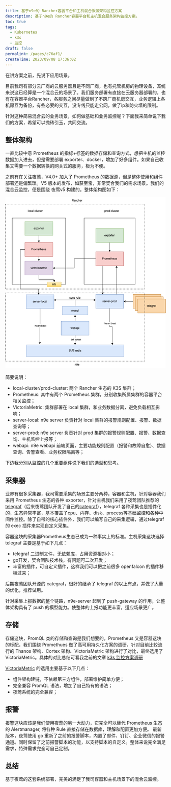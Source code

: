 ```yaml
---
title: 基于n9e的 Rancher容器平台和主机混合服务架构监控方案
description: 基于n9e的 Rancher容器平台和主机混合服务架构监控方案。
toc: true
tags:
  - Kubernetes
  - k3s
  - 监控
draft: false
permalink: /pages/c76af1/
createTime: 2023/09/08 17:36:02
---
```


在讲方案之前，先说下应用场景。

目前我司有部分云厂商的云服务器且是不同厂商，也有托管机房的物理设备，笼统来说这已经算是一个混合云的场景了。我们服务部署有直接在云服务器部署的，也有在容器平台Rancher，各服务之间尽量做到了不跨厂商机房交互，业务逻辑上各机房互为备份，有些必要的交互，没专线只能走公网，做了ip和防火墙的限制。

针对这种简易混合云的业务场景，如何做基础和业务监控呢？下面我来简单说下我们的方案，希望可以抛砖引玉，共同交流。

## 整体架构

一直比较中意 Prometheus 的指标+标签的数据存储和查询方式，想把主机的监控数据加入进去，但是需要部署 exporter、docker，增加了好多组件。如果自己收集又需要一个数据转换的网关式的服务，极为不便。

之前有在关注夜莺，V4.0+ 加入了 Prometheus 的数据源，但是整体使用和组件部署还是偏繁琐。V5 版本的发布，如获至宝，非常契合我们的需求场景。我们的混合云监控，便是围绕 夜莺v5 构建的。整体架构图如下：

![](/imgs/k8s/monitor-arch.png)

简要说明：
- local-cluster/prod-cluster: 两个 Rancher 生态的 K3S 集群；
- Prometheus: 其中有两个 Prometheus 集群，分别收集所属集群的容器平台相关监控；
- VictoriaMetric: 集群部署在 local 集群，和业务数据分离，避免负载相互影响；
- server-local: n9e server 负责针对 local 集群的报警规则配置、报警、数据查询等；
- server-prod: n9e server 负责针对 prod 集群的报警规则配置、报警、数据查询、主机监控上报等；
- webapi: n9e webapi 前端页面，主要功能规则配置（报警和故障自愈）、数据查询、告警查看、业务权限隔离等；

下边我分别从监控的几个重要组件说下我们的选型和思考。

## 采集器 

业界有很多采集器，我司需要采集的场景主要分两种，容器和主机，针对容器我们采用 Prometheus 生态的各种 exporter，针对主机我们采用了夜莺团队推荐的 [telegraf](https://docs.influxdata.com/telegraf/v1.23/)（后来夜莺团队开发了自己的[categraf](https://n9e.github.io/docs/agent/categraf/)），telegraf 各种采集也是插件化的，生态异常丰富，基本覆盖了cpu、内存、disk、process等基础监控和各种中间件监控。除了自带的核心插件外，我们可以编写自己的采集逻辑，通过telegraf 的 exec 插件来实现自定义采集。

容器这块的采集器Prometheus生态已成为一种事实上的标准。主机采集这块选择 telegraf 主要是基于如下几点：
- telegraf 二进制文件，无依赖库，占用资源相对小；
- go开发，契合团队技术栈，有问题可二次开发；
- 丰富的插件，可自定义插件，这样我们可以把之前很多 openfalcon 的插件移植过来；

后期夜莺团队开源的 categraf，很好的继承了 telegraf 的以上有点，并做了大量的优化，推荐试用。

针对采集上报数据的整个链路，n9e-server 起到了 push-gateway 的作用，让整体架构具有了 push 的模型能力。使整体的上报功能更丰富，适应场景更广。

## 存储 

存储这块，PromQL 类的存储和查询是我们想要的，Prometheus 又是容器这块的标配，我们围绕 Promethues 做了高可用持久化方案的调研，针对目前比较流行的 Thanos 架构、Cortex 架构、VictoriaMetric 架构进行了对比，最终选用了 VictoriaMetric。具体的对比总结可看我之前的文章 [k3s 监控方案调研](https://pylixm.top/posts/2022-03-02-k3s-monitoring.html#%E6%95%B0%E6%8D%AE%E5%AD%98%E5%82%A8)

[VictoriaMetric](https://docs.victoriametrics.com/) 的选用主要基于以下几点：
- 组件架构建链，不依赖第三方组件，部署维护简单方便；
- 完全兼容 PromQL 语法，增加了自己特有的语法；
- 夜莺系统的完全兼容；


## 报警 

报警这块应该是我们使用夜莺的另一大动力，它完全可以替代 Prometheus 生态的 Alertmanager, 将各种 Rule 直接存储在数据库，理解和配置更加方便。 最新版本，夜莺使用 go 重新了之前的报警脚本，内置了邮件、钉钉、企业微信的报警通道。同时保留了之前报警脚本的功能，以支持脚本的自定义。整体来说完全满足需求，特殊需求完全可自己定制。


## 总结

基于夜莺的这套系统部署，完美的满足了我司容器和主机场景下的混合云监控。
